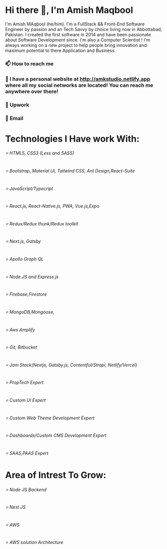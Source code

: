 # Hi there 👋, I'm Amish Maqbool
I'm Amish MAqbool  (he/him). I'm a FullStack && Front-End Software Engineer by passion and an Tech Savvy by choice living now in Abbottabad, Pakistan. I created the first software in 2014 and have been passionate about Software Development  since. I'm also a Computer Scientist ! I'm always working on a new project to help people bring innovation and maximum potential to there Application and Business.
 
### 📫 How to reach me
### 🔗 I have a personal website at http://amkstudio.netlify.app where all my social networks are located! You can reach me anywhere over there!
### 💬 Upwork
### 📇 Email

# Technologies I Have work With:
###### ⭐️ HTML5, CSS3 (Less and SASS)
###### ⭐️ Bootstrap, Material UI, Tailwind CSS, Ant Design,React-Suite
###### ⭐️ JavaScript/Typecript
###### ⭐️ React.js, React-Native.js, PWA, Vue.js,Expo
###### ⭐️ Redux/Redux thunk/Redux toolkit
###### ⭐️ Next.js, Gatsby
###### ⭐️ Apollo Graph QL
###### ⭐️ Node.JS and Express.js
###### ⭐️ Firebase,Firestore
###### ⭐️ MongoDB,Mongoose,
###### ⭐️ Aws Amplify
###### ⭐️ Git, Bitbucket
###### ⭐️ Jam Stack(Nextjs, Gatsby.js, Contentful/Strapi, Netlify/Vercel)
###### ⭐️ PropTech Expert
###### ⭐️ Custom UI Expert
###### ⭐️ Custom Web Theme Development Expert
###### ⭐️ Dashboards/Custom CMS Development Expert
###### ⭐️ SAAS,PAAS Expert
# Area of Intrest To Grow:
###### ⭐️ Node JS Backend
###### ⭐️ Nest JS
###### ⭐️ AWS 
###### ⭐️ AWS solution Architecture


